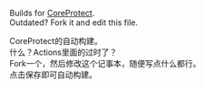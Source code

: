 Builds for [CoreProtect](https://github.com/PlayPro/CoreProtect/).  
Outdated? Fork it and edit this file.  

CoreProtect的自动构建。  
什么？Actions里面的过时了？  
Fork一个，然后修改这个记事本，随便写点什么都行。  
点击保存即可自动构建。
